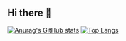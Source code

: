 ## Hi there 👋

[![Anurag's GitHub stats](https://github-readme-stats.vercel.app/api?username=Stitch-1028&bg_color=DEG,#7CE462,#909090)](https://github.com/anuraghazra/github-readme-stats)
[![Top Langs](https://github-readme-stats.vercel.app/api/top-langs/?username=Stitch-1028&theme=dracula&layout=compact)](https://github.com/anuraghazra/github-readme-stats)
